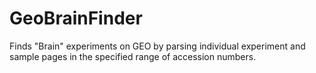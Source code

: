 # GeoBrainFinder

Finds "Brain" experiments on GEO by parsing individual experiment and sample pages in the specified range of accession numbers. 
